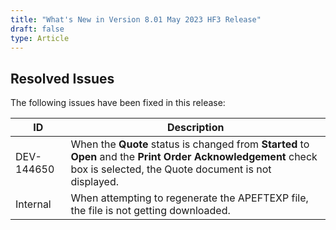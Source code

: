 ```yaml
---
title: "What's New in Version 8.01 May 2023 HF3 Release"
draft: false
type: Article
---
```


## Resolved Issues

The following issues have been fixed in this release:

| ID         | Description                                                                                                                                                           |
|------------|-----------------------------------------------------------------------------------------------------------------------------------------------------------------------|
| DEV-144650 | When the **Quote** status is changed from **Started** to **Open** and the **Print Order Acknowledgement** check box is selected, the Quote document is not displayed. |
| Internal   | When attempting to regenerate the APEFTEXP file, the file is not getting downloaded.                                                                                  |